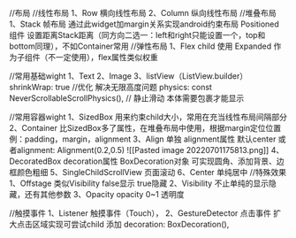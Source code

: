 //布局
//线性布局 
1、Row
 	横向线性布局
 2、Column
 	纵向线性布局
//堆叠布局
1、Stack
	帧布局 通过此widget加margin关系实现android约束布局
	Positioned 组件 设置距离Stack距离（同方向二选一：left和right只能设置一个，top和bottom同理），不如Container常用
//弹性布局
1、Flex
	child 使用 Expanded 作为子组件（不一定使用），flex属性类似权重
	
//常用基础wight
1、Text
2、Image
3、listView（ListView.builder）
		shrinkWrap: true //优化 解决无限高度问题
		physics: const NeverScrollableScrollPhysics(), // 静止滑动
		本体需要包裹才能显示
		
//常用容器wight 
1、SizedBox
	用来约束child大小，常用在充当线性布局间隔部分
2、Container
	比SizedBox多了属性，在堆叠布局中使用，根据margin定位位置
	例：padding，margin，alignment
3、Align
	单独 alignment属性 默认center
	或者alignment: Alignment(0.2,0.5)
	![[Pasted image 20220701175813.png]]
4、DecoratedBox
	decoration属性 BoxDecoration对象
	可实现圆角、添加背景、边框颜色粗细
5、SingleChildScrollView
	页面滚动
6、Center
	单纯居中
//特殊效果
1、Offstage 类似Visibility
      false显示  true隐藏
2、Visibility
		不止单纯的显示隐藏，还有其他参数
3、Opacity
		opacity 0~1 透明度

//触摸事件
	1、Listener
		触摸事件（Touch），
	2、GestureDetector
		点击事件 
		扩大点击区域实现可尝试child 添加 decoration: BoxDecoration(),